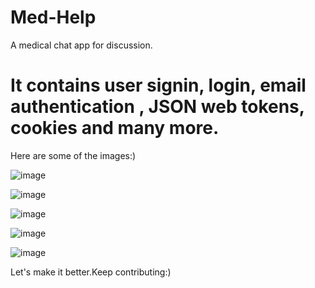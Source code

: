 
# Med-Help
A medical chat app for discussion.


# It contains user signin, login, email authentication , JSON web tokens, cookies and many more.

Here are some of the images:)

![image](https://user-images.githubusercontent.com/77916146/169117872-46eef518-8575-462b-8cd1-c6af22bd35ea.png)

![image](https://user-images.githubusercontent.com/77916146/169118032-9f724b6d-b038-4129-90bf-74c9097968ba.png)

![image](https://user-images.githubusercontent.com/77916146/169118051-be784051-f248-484d-9e31-b1ce75e0af66.png)

![image](https://user-images.githubusercontent.com/77916146/169118060-cbce666b-3263-495a-bd88-550156abedfd.png)

![image](https://user-images.githubusercontent.com/77916146/169118070-98165fe0-b24a-4fa5-97ec-e94a8d4998a9.png)


Let's make it better.Keep contributing:)
